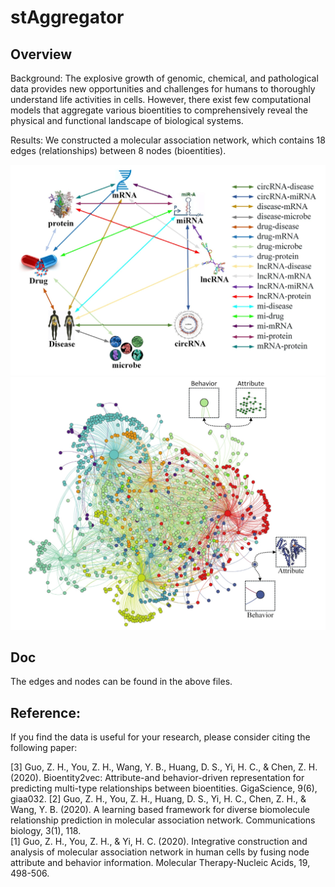 # stAggregator

## Overview
Background: 
The explosive growth of genomic, chemical, and pathological data provides new opportunities and challenges
for humans to thoroughly understand life activities in cells. However, there exist few computational models that 
aggregate various bioentities to comprehensively reveal the physical and functional landscape of biological systems. 

Results: We constructed a molecular association network, which contains 18 edges (relationships) between 8 nodes 
(bioentities). 

![](./Figure1.png)
![](./Figure2.png)

## Doc
The edges and nodes can be found in the above files.

## Reference:

If you find the data is useful for your research, please consider citing the following paper:

[3] Guo, Z. H., You, Z. H., Wang, Y. B., Huang, D. S., Yi, H. C., & Chen, Z. H. (2020). Bioentity2vec: Attribute-and 
behavior-driven representation for predicting multi-type relationships between bioentities. GigaScience, 9(6), giaa032. 
[2] Guo, Z. H., You, Z. H., Huang, D. S., Yi, H. C., Chen, Z. H., & Wang, Y. B. (2020). A learning based framework for 
diverse biomolecule relationship prediction in molecular association network. Communications biology, 3(1), 118.  
[1] Guo, Z. H., You, Z. H., & Yi, H. C. (2020). Integrative construction and analysis of molecular association network 
in human cells by fusing node attribute and behavior information. Molecular Therapy-Nucleic Acids, 19, 498-506. 
